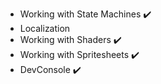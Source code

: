 * Working with State Machines :heavy_check_mark:
* Localization
* Working with Shaders :heavy_check_mark:
* Working with Spritesheets :heavy_check_mark:
* DevConsole :heavy_check_mark:
